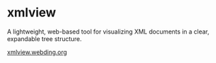 # xmlview

A lightweight, web-based tool for visualizing XML documents in a clear, expandable tree structure.

[xmlview.webding.org](https://xmlview.webding.org/)


